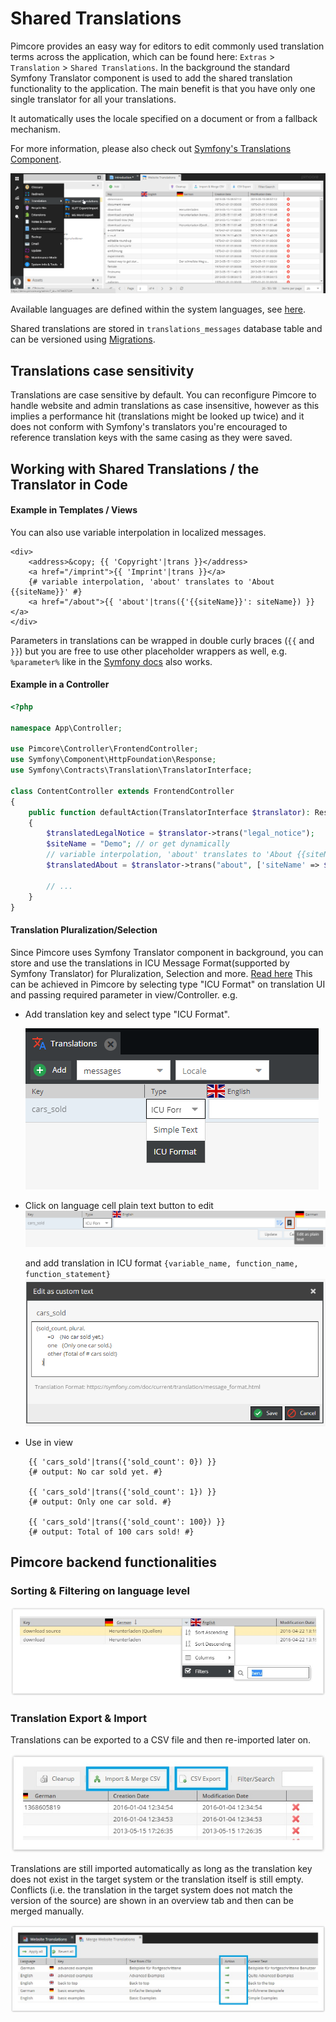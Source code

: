 # Shared Translations 

Pimcore provides an easy way for editors to edit commonly used translation terms across the application, which can be found 
here:  `Extras` > `Translation` > `Shared Translations`.
In the background the standard Symfony Translator component is used to add the shared translation functionality to the application. 
The main benefit is that you have only one single translator for all your translations. 

It automatically uses the locale specified on a document or from a fallback mechanism. 

For more information, please also check out [Symfony's Translations Component](https://symfony.com/doc/current/translation.html). 

![Shared Translations](../img/localization-translations.png)

Available languages are defined within the system languages, see [here](./README.md).

Shared translations are stored in `translations_messages` database table and can be versioned using [Migrations](https://pimcore.com/docs/pimcore/current/Development_Documentation/Development_Tools_and_Details/Migrations.html).

## Translations case sensitivity

Translations are case sensitive by default. You can
reconfigure Pimcore to handle website and admin translations as case insensitive, however as this implies a performance
hit (translations might be looked up twice) and it does not  conform with Symfony's translators you're encouraged to reference
translation keys with the same casing as they were saved.

## Working with Shared Translations / the Translator in Code
  
#### Example in Templates / Views

You can also use variable interpolation in localized messages.

```twig
<div>
    <address>&copy; {{ 'Copyright'|trans }}</address>
    <a href="/imprint">{{ 'Imprint'|trans }}</a>
    {# variable interpolation, 'about' translates to 'About {{siteName}}' #}
    <a href="/about">{{ 'about'|trans({'{{siteName}}': siteName}) }}</a>
</div>
```

Parameters in translations can be wrapped in double curly braces (`{{` and `}}`) but you are free to use other placeholder wrappers as well, e.g. `%parameter%` like in the [Symfony docs](https://symfony.com/doc/current/translation.html#translatable-objects) also works.

#### Example in a Controller
 
```php
<?php

namespace App\Controller;

use Pimcore\Controller\FrontendController;
use Symfony\Component\HttpFoundation\Response;
use Symfony\Contracts\Translation\TranslatorInterface;

class ContentController extends FrontendController
{
    public function defaultAction(TranslatorInterface $translator): Response
    {
        $translatedLegalNotice = $translator->trans("legal_notice");
        $siteName = "Demo"; // or get dynamically
        // variable interpolation, 'about' translates to 'About {{siteName}}'
        $translatedAbout = $translator->trans("about", ['siteName' => $siteName]);
        
        // ...
    }
}
```

#### Translation Pluralization/Selection
Since Pimcore uses Symfony Translator component in background, you can store and use the translations in ICU Message Format(supported by Symfony Translator) for Pluralization, Selection and more. [Read here](https://symfony.com/doc/current/translation.html#message-format)
This can be achieved in Pimcore by selecting type "ICU Format" on translation UI and passing required parameter in view/Controller. 
e.g.
 - Add translation key and select type "ICU Format".

    ![Translation Pluralization1](../img/translation_pluralization1.png)
    
 - Click on language cell plain text button to edit 
    ![Translation Pluralization1](../img/translation_pluralization1b.png)
   
   and add translation in ICU format `{variable_name, function_name, function_statement}`
    ![Translation Pluralization2](../img/translation_pluralization2.png)

 - Use in view
```twig
    {{ 'cars_sold'|trans({'sold_count': 0}) }}
    {# output: No car sold yet. #}
   
    {{ 'cars_sold'|trans({'sold_count': 1}) }}
    {# output: Only one car sold. #}
   
    {{ 'cars_sold'|trans({'sold_count': 100}) }}
    {# output: Total of 100 cars sold! #}
```

## Pimcore backend functionalities

### Sorting & Filtering on language level

![Sorting Shared Translations](../img/localization-translations-sorting.jpg)


### Translation Export & Import

Translations can be exported to a CSV file and then re-imported later on.

![Translation Export](../img/localization-translations-export.jpg)

Translations are still imported automatically as long as the translation key does not exist in the target system or the 
translation itself is still empty. Conflicts (i.e. the translation in the target system does not match the version of 
the source) are shown in an overview tab and then can be merged manually.

![Translation Import](../img/localization-translations-import.jpg)
